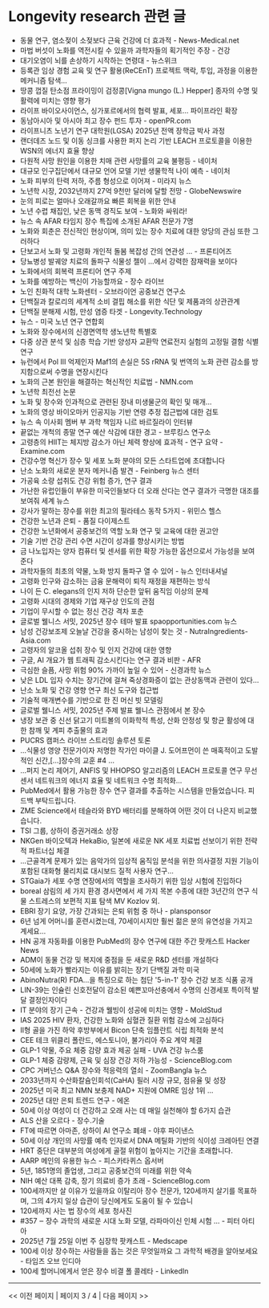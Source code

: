 # Longevity research 관련 글

- 동물 연구, 염소젖이 소젖보다 근육 건강에 더 효과적 - News-Medical.net
- 마법 버섯이 노화를 역전시킬 수 있을까 과학자들의 획기적인 주장 - 건강
- 대기오염이 뇌를 손상하기 시작하는 연령대 - 뉴스위크
- 등록관 임상 경험 교육 및 연구 활용(ReCEnT) 프로젝트 맥락, 투입, 과정을 이용한 메커니즘 탐색…
- 땅콩 껍질 탄소점 프라이밍이 검정콩[Vigna mungo (L.) Hepper] 종자의 수명 및 활력에 미치는 영향 평가
- 라이프 바이오사이언스, 싱가포르에서의 협력 발표, 세포… 파이프라인 확장
- 동남아시아 및 아시아 최고 장수 펀드 투자 - openPR.com
- 라이프니츠 노년기 연구 대학원(LGSA) 2025년 전액 장학금 박사 과정
- 랜더데즈 노드 및 이동 싱크를 사용한 퍼지 논리 기반 LEACH 프로토콜을 이용한 WSN의 에너지 효율 향상
- 다원적 사망 원인을 이용한 치매 관련 사망률의 교육 불평등 - 네이처
- 대규모 인구집단에서 대규모 언어 모델 기반 생물학적 나이 예측 - 네이처
- 노화 피부의 탄력 저하, 주름 형성으로 이어져 - 미라지 뉴스
- 노년학 시장, 2032년까지 27억 9천만 달러에 달할 전망 - GlobeNewswire
- 눈의 피로는 얼마나 오래갈까요 빠른 회복을 위한 안내
- 노년 수렵 채집인, 낮은 동맥 경직도 보여 - 노화와 싸워라!
- 뉴스 속 AFAR 타임지 장수 특집에 소개된 AFAR 전문가 7명
- 노화와 회춘은 전신적인 현상이며, 의미 있는 장수 치료에 대한 양당의 관심 또한 그러하다
- 단보고서 노화 및 고령화 개인적 돌봄 복잡성 간의 연관성 ... - 프론티어즈
- 당뇨병성 발궤양 치료의 돌파구 식물성 젤이 ...에서 강력한 잠재력을 보이다
- 노화에서의 회복력  프론티어 연구 주제
- 노화를 예방하는 백신이 가능할까요 - 장수 라이브
- 노인 친화적 대학  노화센터 - 오브라이언 공중보건 연구소
- 단백질과 칼로리의 세계적 소비 결핍 해소를 위한 식단 및 제품과의 상관관계
- 단백질 분해제 시험, 만성 염증 타겟 - Longevity.Technology
- 뉴스 - 미국 노년 연구 연합회
- 노화와 장수에서의 신경면역학 생노년학 특별호
- 다중 상관 분석 및 심층 학습 기반 양성자 교환막 연료전지 실험의 고정밀 결함 식별 연구
- 뉴런에서 Pol III 억제인자 Maf1의 손실은 5S rRNA 및 번역의 노화 관련 감소를 방지함으로써 수명을 연장시킨다
- 노화의 근본 원인을 해결하는 혁신적인 치료법 - NMN.com
- 노년학 최전선  논문
- 노화 및 장수와 인과적으로 관련된 장내 미생물군의 확인 및 매개...
- 노화의 영상 바이오마커 인공지능 기반 연령 추정 접근법에 대한 검토
- 뉴스 속 이사회 멤버 부 과학 책임자 니르 바르질라이 인터뷰
- 끝없는 개척의 종말 연구 예산 삭감에 대한 경고 - 브루킹스 연구소
- 고령층의 HIIT는 체지방 감소가 아닌 체력 향상에 효과적 - 연구 요약 - Examine.com
- 건강수명 혁신가 장수 및 세포 노화 분야의 모든 스타트업에 초대합니다
- 난소 노화의 새로운 분자 메커니즘 발견 - Feinberg 뉴스 센터
- 가공육 소량 섭취도 건강 위험 증가, 연구 결과
- 가난한 유럽인들이 부유한 미국인들보다 더 오래 산다는 연구 결과가 극명한 대조를 보여줘  세계 뉴스
- 강사가 말하는 장수를 위한 최고의 필라테스 동작 5가지 - 위민스 헬스
- 건강한 노년과 은퇴 - 품질 다이제스트
- 건강한 노년화에서 공중보건의 역할 노화 연구 및 교육에 대한 권고안
- 기술 기반 건강 관리 수면 시간이 성과를 향상시키는 방법
- 금 나노입자는 양자 컴퓨터 및 센서를 위한 확장 가능한 옵션으로서 가능성을 보여준다
- 과학자들의 최초의 약물, 노화 방지 돌파구 열 수 있어 - 뉴스 인터내셔널
- 고령화 인구와 감소하는 금융 문해력이 퇴직 재정을 재편하는 방식
- 나이 든 C. elegans의 인지 저하 단순한 앞뒤 움직임 이상의 문제
- 고령화 시대의 경제와 기업 재구상 인도의 관점
- 기업이 무시할 수 없는 정신 건강 격차  포춘
- 글로벌 웰니스 서밋, 2025년 장수 테마 발표  spaopportunities.com 뉴스
- 남성 건강보조제 오늘날 건강을 중시하는 남성이 찾는 것 - NutraIngredients-Asia.com
- 고령자의 알코올 섭취 장수 및 인지 건강에 대한 영향
- 구글, AI 개요가 웹 트래픽 감소시킨다는 연구 결과 비판 - AFR
- 극심한 슬픔, 사망 위험 90% 가까이 높일 수 있어 - 신경과학 뉴스
- 낮은 LDL 입자 수치는 장기간에 걸쳐 죽상경화증이 없는 관상동맥과 관련이 있다…
- 난소 노화 및 건강 영향 연구 최신 도구와 접근법
- 기술적 매개변수를 기반으로 한 진 머신 빗 모델링
- 글로벌 웰니스 서밋, 2025년 주제 발표 웰니스 관점에서 본 장수
- 냉장 보관 중 신선 닭고기 미트볼의 이화학적 특성, 산화 안정성 및 항균 활성에 대한 참깨 및 계피 추출물의 효과
- PUCRS 캠퍼스 라이브 스트리밍  솔루션 토론
- …식물성 영양 전문가이자 저명한 작가인 마이클 J. 도어프먼이 쓴 매혹적이고 도발적인 신간,[…]장수의 교훈 #4 …
- …퍼지 논리 제어기, ANFIS 및 HHOPSO 알고리즘의 LEACH 프로토콜 연구 무선 센서 네트워크의 에너지 효율 및 네트워크 수명 최적화…
- PubMed에서 활용 가능한 장수 연구 결과를 추출하는 시스템을 만들었습니다. 피드백 부탁드립니다.
- ZME Science에서 테슬라와 BYD 배터리를 분해하여 어떤 것이 더 나은지 비교했습니다.
- TSI 그룹, 상하이 증권거래소 상장
- NKGen 바이오텍과 HekaBio, 일본에 새로운 NK 세포 치료법 선보이기 위한 전략적 파트너십 체결
- …근골격계 문제가 있는 음악가의 임상적 움직임 분석을 위한 의사결정 지원 기능이 포함된 대화형 물리치료 대시보드 질적 사용자 연구…
- STGaia가 세포 수명 연장에서의 역할을 조사하기 위한 임상 시험에 진입하다
- boreal 삼림의 세 가지 환경 경사면에서 세 가지 목본 수종에 대한 3년간의 연구 식물 스트레스의 보편적 지표 탐색 MV Kozlov 외.
- EBRI 장기 요양, 가장 간과되는 은퇴 위험 중 하나 - plansponsor
- 6년 넘게 어머니를 훈련시켰는데, 70세이시지만 훨씬 젊은 분의 유연성을 가지고 계세요…
- HN 공개 자동화를 이용한 PubMed의 장수 연구에 대한 주간 팟캐스트  Hacker News
- ADM이 동물 건강 및 복지에 중점을 둔 새로운 R&D 센터를 개설하다
- 50세에 노화가 빨라지는 이유를 밝히는 장기 단백질  과학 미국
- AbinoNutra(R) FDA…을 특징으로 하는 첨단 '5-in-1' 장수 건강 보조 식품 공개
- LIN-39는 인슐린 신호전달이 감소된 예쁜꼬마선충에서 수명의 신경세포 특이적 발달 결정인자이다
- IT 분야의 장기 근속 - 건강과 웰빙이 성공에 미치는 영향 - MoldStud
- IAS 2025 HIV 환자, 건강한 노화와 심혈관 질환 위험 감소에 고심하다
- II형 골을 가진 하악 후방부에서 Bicon 단축 임플란트 식립 최적화 분석
- CEE 테크 위클리 폴란드, 에스토니아, 불가리아 주요 계약 체결
- GLP-1 약물, 주요 체중 감량 효과 제공 실패 - UVA 건강 뉴스룸
- GLP-1 체중 감량제, 근육 및 심장 건강 저하 가능성 - ScienceBlog.com
- CPC 거버넌스 Q&A 장수와 적응력의 열쇠 - ZoomBangla 뉴스
- 2033년까지 수산화칼슘인회석(CaHA) 필러 시장 규모, 점유율 및 성장
- 2025년 미국 최고 NMN 보충제 NAD+ 지원에 OMRE 임상 1위 ...
- 2025년 대만 은퇴 트렌드 연구 - 에온
- 50세 이상 여성이 더 건강하고 오래 사는 데 매일 실천해야 할 6가지 습관
- ALS 산을 오르다 - 장수.기술
- FT에 따르면 아마존, 상하이 AI 연구소 폐쇄 - 야후 파이낸스
- 50세 이상 개인의 사망률 예측 인자로서 DNA 메틸화 기반의 식이성 크레아틴 연결
- HRT 중단은 대부분의 여성에게 골절 위험이 높아지는 기간을 초래합니다.
- AARP 메인의 유용한 뉴스 - 피스카타퀴스 옵서버
- 5년, 1851명의 졸업생, 그리고 공중보건의 미래를 위한 약속
- NIH 예산 대폭 감축, 장기 의료비 증가 초래 - ScienceBlog.com
- 100세까지만 살 이유가 있을까요 이탈리아 장수 전문가, 120세까지 살기를 목표하며, 그의 4가지 일상 습관이 당신에게도 도움이 될 수 있습니
- 120세까지 사는 법 장수의 세포 청사진
- #357 ‒ 장수 과학의 새로운 시대 노화 모델, 라파마이신 인체 시험 ... - 피터 아티아
- 2025년 7월 25일 이번 주 심장학 팟캐스트 - Medscape
- 100세 이상 장수하는 사람들을 돕는 것은 무엇일까요 그 과학적 배경을 알아보세요  - 타임즈 오브 인디아
- 100세 할머니에게서 얻은 장수 비결  폴 콜레타 - LinkedIn

---
<< 이전 페이지  |  페이지 3 / 4  |  다음 페이지 >>